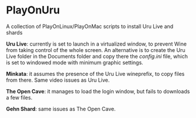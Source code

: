 # PlayOnUru
A collection of PlayOnLinux/PlayOnMac scripts to install Uru Live and shards

<b>Uru Live</b>: currently is set to launch in a virtualized window, to prevent Wine from taking control of the whole screen. An alternative is to create the Uru Live folder in the Documents folder and copy there the <i>config.ini</i> file, which is set to windowed mode with minimum graphic settings.

<b>Minkata</b>: it assumes the presence of the Uru Live wineprefix, to copy files from there. Same video issues as Uru Live.

<b>The Open Cave</b>: it manages to load the login window, but fails to downloads a few files.

<b>Gehn Shard</b>: same issues as The Open Cave.
